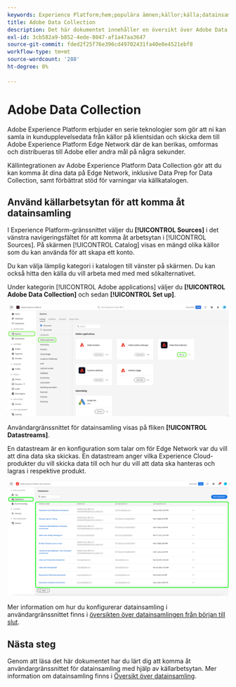 ```yaml
---
keywords: Experience Platform;hem;populära ämnen;källor;källa;datainsamling
title: Adobe Data Collection
description: Det här dokumentet innehåller en översikt över Adobe Data Collection-källan.
exl-id: 3cb582a9-b852-4ede-8047-af1a47aa3647
source-git-commit: fded2f25f76e396cd49702431fa40e8e4521ebf8
workflow-type: tm+mt
source-wordcount: '288'
ht-degree: 0%

---
```


# Adobe Data Collection

Adobe Experience Platform erbjuder en serie teknologier som gör att ni kan samla in kundupplevelsedata från källor på klientsidan och skicka dem till Adobe Experience Platform Edge Network där de kan berikas, omformas och distribueras till Adobe eller andra mål på några sekunder.

Källintegrationen av Adobe Experience Platform Data Collection gör att du kan komma åt dina data på Edge Network, inklusive Data Prep for Data Collection, samt förbättrat stöd för varningar via källkatalogen.

## Använd källarbetsytan för att komma åt datainsamling

I Experience Platform-gränssnittet väljer du **[!UICONTROL Sources]** i det vänstra navigeringsfältet för att komma åt arbetsytan i [!UICONTROL Sources]. På skärmen [!UICONTROL Catalog] visas en mängd olika källor som du kan använda för att skapa ett konto.

Du kan välja lämplig kategori i katalogen till vänster på skärmen. Du kan också hitta den källa du vill arbeta med med med sökalternativet.

Under kategorin [!UICONTROL Adobe applications] väljer du **[!UICONTROL Adobe Data Collection]** och sedan **[!UICONTROL Set up]**.

![datainsamling](./images/data-collection/catalog.png)

Användargränssnittet för datainsamling visas på fliken **[!UICONTROL Datastreams]**.

En datastream är en konfiguration som talar om för Edge Network var du vill att dina data ska skickas. En datastream anger vilka Experience Cloud-produkter du vill skicka data till och hur du vill att data ska hanteras och lagras i respektive produkt.

![datastreams](./images/data-collection/datastreams.png)

Mer information om hur du konfigurerar datainsamling i användargränssnittet finns i [översikten över datainsamlingen från början till slut](../../../collection/e2e.md).

## Nästa steg

Genom att läsa det här dokumentet har du lärt dig att komma åt användargränssnittet för datainsamling med hjälp av källarbetsytan. Mer information om datainsamling finns i [Översikt över datainsamling](../../../collection/e2e.md).
